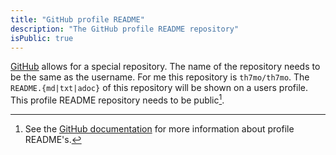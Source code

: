 ```yaml
---
title: "GitHub profile README"
description: "The GitHub profile README repository"
isPublic: true
---
```


[GitHub](https://github.com) allows for a special repository. The name of the
repository needs to be the same as the username. For me this repository is
`th7mo/th7mo`. The `README.{md|txt|adoc}` of this repository will be shown on a
users profile. This profile README repository needs to be public[^1].

[^1]: See the [GitHub documentation](https://docs.github.com/en/account-and-profile/setting-up-and-managing-your-github-profile/customizing-your-profile/managing-your-profile-readme) for more information about profile README's.
